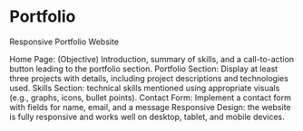 # Portfolio
Responsive Portfolio Website

Home Page: (Objective) Introduction, summary of skills, and a call-to-action button leading to the portfolio section.
Portfolio Section: Display at least three projects with details, including project descriptions and technologies used.
Skills Section: technical skills mentioned using appropriate visuals (e.g., graphs, icons, bullet points).
Contact Form: Implement a contact form with fields for name, email, and a message
Responsive Design: the website is fully responsive and works well on desktop, tablet, and mobile devices.
